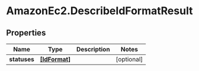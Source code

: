# AmazonEc2.DescribeIdFormatResult

## Properties

Name | Type | Description | Notes
------------ | ------------- | ------------- | -------------
**statuses** | [**[IdFormat]**](IdFormat.md) |  | [optional] 


